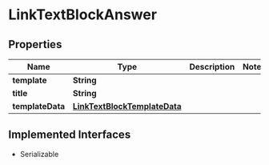 

# LinkTextBlockAnswer


## Properties

Name | Type | Description | Notes
------------ | ------------- | ------------- | -------------
**template** | **String** |  | 
**title** | **String** |  | 
**templateData** | [**LinkTextBlockTemplateData**](LinkTextBlockTemplateData.md) |  | 


## Implemented Interfaces

* Serializable


